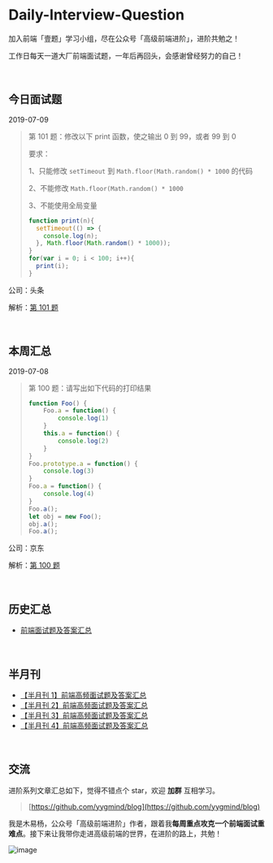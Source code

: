 # Daily-Interview-Question

加入前端「壹题」学习小组，尽在公众号「高级前端进阶」，进阶共勉之！

工作日每天一道大厂前端面试题，一年后再回头，会感谢曾经努力的自己！

<br/>




## 今日面试题

2019-07-09

> 第 101 题：修改以下 print 函数，使之输出 0 到 99，或者 99 到 0
>
> 要求：
>
> 1、只能修改 `setTimeout` 到 `Math.floor(Math.random() * 1000` 的代码
>
> 2、不能修改 `Math.floor(Math.random() * 1000`
>
> 3、不能使用全局变量
>
> ```js
> function print(n){
>   setTimeout(() => {
>     console.log(n);
>   }, Math.floor(Math.random() * 1000));
> }
> for(var i = 0; i < 100; i++){
>   print(i);
> }
> ```



公司：头条

解析：[第 101 题](https://github.com/Advanced-Frontend/Daily-Interview-Question/issues/158)

<br/>




## 本周汇总

2019-07-08

> 第 100 题：请写出如下代码的打印结果
>
> ```js
> function Foo() {
>     Foo.a = function() {
>         console.log(1)
>     }
>     this.a = function() {
>         console.log(2)
>     }
> }
> Foo.prototype.a = function() {
>     console.log(3)
> }
> Foo.a = function() {
>     console.log(4)
> }
> Foo.a();
> let obj = new Foo();
> obj.a();
> Foo.a();
> ```



公司：京东

解析：[第 100 题](https://github.com/Advanced-Frontend/Daily-Interview-Question/issues/155)

<br/>



## 历史汇总

-   [前端面试题及答案汇总](https://github.com/Advanced-Frontend/Daily-Interview-Question/blob/master/datum/summary.md)

<br/>



## 半月刊

- [【半月刊 1】前端高频面试题及答案汇总](https://juejin.im/post/5c6977e46fb9a049fd1063dc)
- [【半月刊 2】前端高频面试题及答案汇总](https://juejin.im/post/5c7bd72ef265da2de80f7f17)
- [【半月刊 3】前端高频面试题及答案汇总](https://juejin.im/post/5c9ac3f66fb9a070e056718f)
- [【半月刊 4】前端高频面试题及答案汇总](https://juejin.im/post/5cb3376bf265da039c0543da)

<br/>



## 交流

进阶系列文章汇总如下，觉得不错点个 star，欢迎 **加群** 互相学习。

> [https://github.com/yygmind/blog](https://github.com/yygmind/blog)

我是木易杨，公众号「高级前端进阶」作者，跟着我**每周重点攻克一个前端面试重难点**。接下来让我带你走进高级前端的世界，在进阶的路上，共勉！

![image](https://github.com/yygmind/blog/raw/master/images/weixin_re.png)
